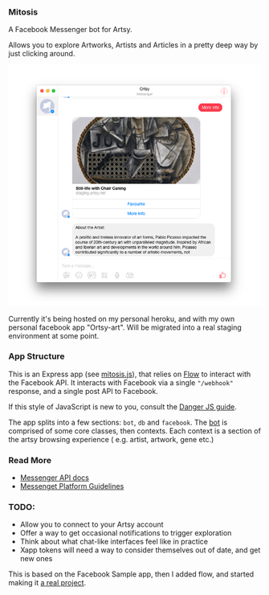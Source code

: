 ### Mitosis

A Facebook Messenger bot for Artsy.

Allows you to explore Artworks, Artists and Articles in a pretty deep way by just clicking around.  

![](images/screenshot.png)

Currently it's being hosted on my personal heroku, and with my own personal facebook app "Ortsy-art". Will be migrated into a real staging environment at some point.

### App Structure

This is an Express app (see [mitosis.js](source/mitosis.js)), that relies on [Flow](https://flowtype.org) to interact with the Facebook API. It interacts with Facebook via a single `"/webhook"` response, and a single post API to Facebook.

If this style of JavaScript is new to you, consult the [Danger JS guide](https://github.com/danger/danger-js/blob/master/docs/js_glossary.md).  

The app splits into a few sections: `bot`, `db` and `facebook`. The [bot](source/bots) is comprised of some core classes, then contexts. Each context is a section of the artsy browsing experience ( e.g. artist, artwork, gene etc.) 

### Read More

* [Messenger API docs](https://developers.facebook.com/docs/messenger-platform)
* [Messenget Platform Guidelines](https://developers.facebook.com/docs/messenger-platform/guidelines)

### TODO:

* Allow you to connect to your Artsy account
* Offer a way to get occasional notifications to trigger exploration 
* Think about what chat-like interfaces feel like in practice
* Xapp tokens will need a way to consider themselves out of date, and get new ones

This is based on the Facebook Sample app, then I added flow, and started making it [a real project](https://github.com/fbsamples/messenger-platform-samples).
